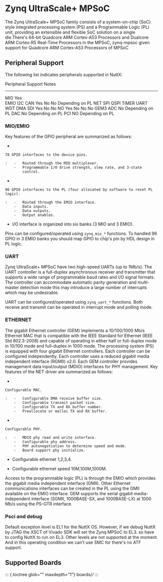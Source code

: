Zynq UltraScale+ MPSoC
======================

The Zynq UltraScale+ MPSoC family consists of a system-on-chip (SoC)
style integrated processing system (PS) and a Programmable Logic (PL)
unit, providing an extensible and flexible SoC solution on a single
die.There\'s 64-bit Quadcore ARM Cortex-A53 Processors and Dualcore ARM
Cortex-R5 Real-Time Processors in the MPSoC, zynq-mpsoc given support
for Quadcore ARM Cortex-A53 Processors of MPSoC

Peripheral Support
------------------

The following list indicates peripherals supported in NuttX:

  Peripheral                            Support                     Notes
  ------------------------------------- --------------------------- -----------------
  MIO                                   Yes                         
  EMIO I2C CAN                          Yes No No                   Depending on PL
  NET SPI QSPI TIMER UART WDT DMA SDI   Yes No No NO Yes No No No   GEM3
  ADC                                   No                          Depending on PL
  DAC                                   No                          Depending on PL
  PCI                                   NO                          Depending on PL

### MIO/EMIO

Key features of the GPIO peripheral are summarized as follows:

-   

    78 GPIO interfaces to the device pins.

    :   -   Routed through the MIO multiplexer.
        -   Programmable I/O drive strength, slew rate, and 3-state
            control.

-   

    96 GPIO interfaces to the PL (four allocated by software to reset PL logic).

    :   -   Routed through the EMIO interface.
        -   Data inputs.
        -   Data outputs.
        -   Output enables.

-   I/O interface is organized into six banks (3 MIO and 3 EMIO).

Pins can be configured/operated using `zynq_mio_*` functions. To handled
96 GPIO in 3 EMIO banks you should map GPIO to chip\'s pin by HDL design
in PL logic.

### UART

Zynq UltraScale+ MPSoC have two high-speed UARTs (up to 1Mb/s). The UART
controller is a full-duplex asynchronous receiver and transmitter that
supports a wide range of programmable baud rates and I/O signal formats.
The controller can accommodate automatic parity generation and
multi-master detection mode this may introduce a large number of
interrupts which may be undesirable.

UART can be configured/operated using `zynq_uart_*` functions. Both
receive and transmit can be operated in interrupt mode and polling mode.

### ETHERNET

The gigabit Ethernet controller (GEM) implements a 10/100/1000 Mb/s
Ethernet MAC that is compatible with the IEEE Standard for Ethernet
(IEEE Std 802.3-2008) and capable of operating in either half or
full-duplex mode in 10/100 mode and full-duplex in 1000 mode. The
processing system (PS) is equipped with four gigabit Ethernet
controllers. Each controller can be configured independently. Each
controller uses a reduced gigabit media independent interface (RGMII)
v2.0. Each GEM controller provides management data input/output (MDIO)
interfaces for PHY management. Key features of the NET driver are
summarized as follows:

-   

    Configurable MAC.

    :   -   Configurable DMA receive buffer size.
        -   Configurable transmit packet size.
        -   Configurable TX and RX buffer number.
        -   Preallocate or malloc TX and RX buffer.

-   

    Configurable PHY.

    :   -   MDIO phy read and write interface.
        -   Configurable phy address.
        -   PHY autonegotiation to determine speed and mode.
        -   Board support phy initialize.

-   Configurable ethernet 1,2,3,4.

-   Configurable ethernet speed 10M,100M,1000M.

Access to the programmable logic (PL) is through the EMIO which provides
the gigabit media independent interface (GMII). Other Ethernet
communications interfaces can be created in the PL using the GMII
available on the EMIO interface. GEM supports the serial gigabit
media-independent interface (SGMII, 1000BASE-SX, and 1000BASE-LX) at
1000 Mb/s using the PS-GTR interface.

### Psci and debug

Default exception level is EL1 for the NuttX OS. However, if we debug
NuttX by JTAG the XSCT of Vivado SDK will set the Zynq MPSoC to EL3. so
have to config NuttX to run on EL3. Other levels are not supported at
the moment. And in this operating condition we can\'t use SMC for
there\'s no ATF support.

Supported Boards
----------------

::: {.toctree glob="" maxdepth="1"}
boards/*/*
:::
